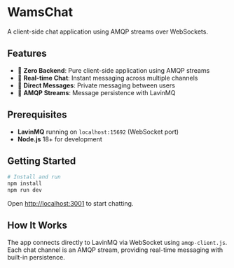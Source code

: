 # WamsChat

A client-side chat application using AMQP streams over WebSockets.

## Features

- 🚀 **Zero Backend**: Pure client-side application using AMQP streams
- 💬 **Real-time Chat**: Instant messaging across multiple channels
- 📱 **Direct Messages**: Private messaging between users
- 🌊 **AMQP Streams**: Message persistence with LavinMQ

## Prerequisites

- **LavinMQ** running on `localhost:15692` (WebSocket port)
- **Node.js** 18+ for development

## Getting Started

```bash
# Install and run
npm install
npm run dev
```

Open <http://localhost:3001> to start chatting.

## How It Works

The app connects directly to LavinMQ via WebSocket using `amqp-client.js`. Each chat channel is an AMQP stream, providing real-time messaging with built-in persistence.
